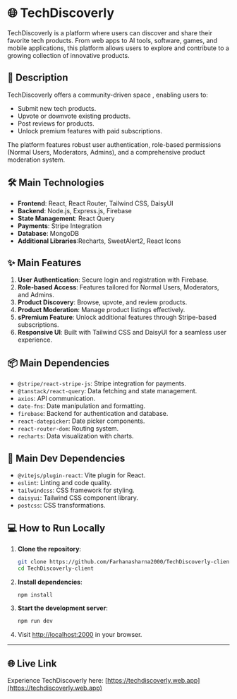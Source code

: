 #  🌐 TechDiscoverly

TechDiscoverly is a platform where users can discover and share their favorite tech products. From web apps to AI tools, software, games, and mobile applications, this platform allows users to explore and contribute to a growing collection of innovative products.

## 🚀 Description

TechDiscoverly offers a community-driven space , enabling users to:
- Submit new tech products.
- Upvote or downvote existing products.
- Post reviews for products.
- Unlock premium features with paid subscriptions.

The platform features robust user authentication, role-based permissions (Normal Users, Moderators, Admins), and a comprehensive product moderation system.

## 🛠️ Main Technologies
- **Frontend**: React, React Router, Tailwind CSS, DaisyUI
- **Backend**: Node.js, Express.js, Firebase
- **State Management**: React Query
- **Payments**: Stripe Integration
- **Database**: MongoDB
- **Additional Libraries**:Recharts, SweetAlert2, React Icons

## ✨ Main Features
1. **User Authentication**: Secure login and registration with Firebase.
2. **Role-based Access**: Features tailored for Normal Users, Moderators, and Admins.
3. **Product Discovery**: Browse, upvote, and review products.
4. **Product Moderation**: Manage product listings effectively.
5. **sPremium Feature**: Unlock additional features through Stripe-based subscriptions.
6. **Responsive UI**: Built with Tailwind CSS and DaisyUI for a seamless user experience.

## 📦 Main Dependencies
- `@stripe/react-stripe-js`: Stripe integration for payments.
- `@tanstack/react-query`: Data fetching and state management.
- `axios`: API communication.
- `date-fns`: Date manipulation and formatting.
- `firebase`: Backend for authentication and database.
- `react-datepicker`: Date picker components.
- `react-router-dom`: Routing system.
- `recharts`: Data visualization with charts.

## 🔧 Main Dev Dependencies
- `@vitejs/plugin-react`: Vite plugin for React.
- `eslint`: Linting and code quality.
- `tailwindcss`: CSS framework for styling.
- `daisyui`: Tailwind CSS component library.
- `postcss`: CSS transformations.

## 💻 **How to Run Locally**

1. **Clone the repository**:
    ```bash
    git clone https://github.com/Farhanasharna2000/TechDiscoverly-client
    cd TechDiscoverly-client
    ```

2. **Install dependencies**:
    ```bash
    npm install
    ```

3. **Start the development server**:
    ```bash
    npm run dev
    ```

4. Visit [http://localhost:2000](http://localhost:2000) in your browser.

---


## 🌐 Live Link
Experience TechDiscoverly here: [https://techdiscoverly.web.app](https://techdiscoverly.web.app)

